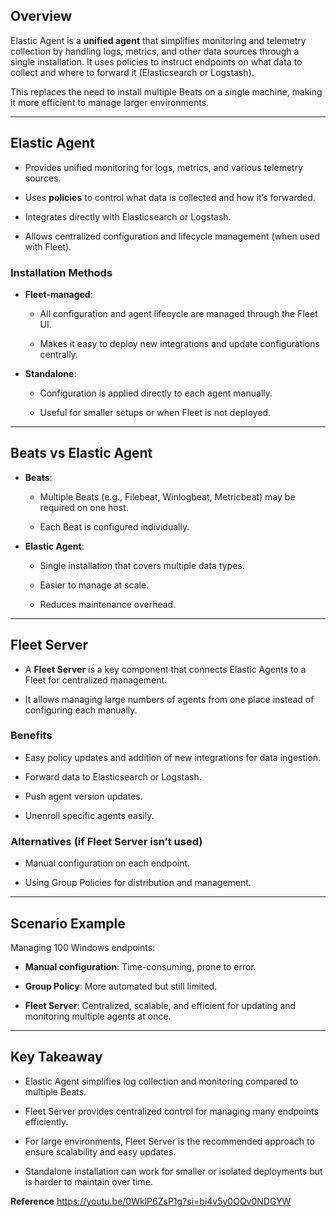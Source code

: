 
## Overview

Elastic Agent is a **unified agent** that simplifies monitoring and telemetry collection by handling logs, metrics, and other data sources through a single installation. It uses policies to instruct endpoints on what data to collect and where to forward it (Elasticsearch or Logstash).

This replaces the need to install multiple Beats on a single machine, making it more efficient to manage larger environments.

---

## Elastic Agent

- Provides unified monitoring for logs, metrics, and various telemetry sources.
    
- Uses **policies** to control what data is collected and how it’s forwarded.
    
- Integrates directly with Elasticsearch or Logstash.
    
- Allows centralized configuration and lifecycle management (when used with Fleet).
    

### Installation Methods

- **Fleet-managed**:
    
    - All configuration and agent lifecycle are managed through the Fleet UI.
        
    - Makes it easy to deploy new integrations and update configurations centrally.
        
- **Standalone**:
    
    - Configuration is applied directly to each agent manually.
        
    - Useful for smaller setups or when Fleet is not deployed.
        

---

## Beats vs Elastic Agent

- **Beats**:
    
    - Multiple Beats (e.g., Filebeat, Winlogbeat, Metricbeat) may be required on one host.
        
    - Each Beat is configured individually.
        
- **Elastic Agent**:
    
    - Single installation that covers multiple data types.
        
    - Easier to manage at scale.
        
    - Reduces maintenance overhead.
        

---

## Fleet Server

- A **Fleet Server** is a key component that connects Elastic Agents to a Fleet for centralized management.
    
- It allows managing large numbers of agents from one place instead of configuring each manually.
    

### Benefits

- Easy policy updates and addition of new integrations for data ingestion.
    
- Forward data to Elasticsearch or Logstash.
    
- Push agent version updates.
    
- Unenroll specific agents easily.
    

### Alternatives (if Fleet Server isn’t used)

- Manual configuration on each endpoint.
    
- Using Group Policies for distribution and management.
    

---

## Scenario Example

Managing 100 Windows endpoints:

- **Manual configuration**: Time-consuming, prone to error.
    
- **Group Policy**: More automated but still limited.
    
- **Fleet Server**: Centralized, scalable, and efficient for updating and monitoring multiple agents at once.
    

---

## Key Takeaway

- Elastic Agent simplifies log collection and monitoring compared to multiple Beats.
    
- Fleet Server provides centralized control for managing many endpoints efficiently.
    
- For large environments, Fleet Server is the recommended approach to ensure scalability and easy updates.
    
- Standalone installation can work for smaller or isolated deployments but is harder to maintain over time.

**Reference**
https://youtu.be/0WklP6ZsP1g?si=bi4v5y0OQv0NDGYW